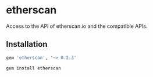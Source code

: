 # etherscan

Access to the API of etherscan.io and the compatible APIs.


## Installation

```bash
gem 'etherscan', '~> 0.2.3'
```

```bash
gem install etherscan
```

